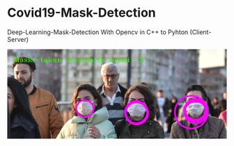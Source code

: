 # Covid19-Mask-Detection
Deep-Learning-Mask-Detection With Opencv in C++ to Pyhton (Client-Server)


<img src="Sample1.png">
